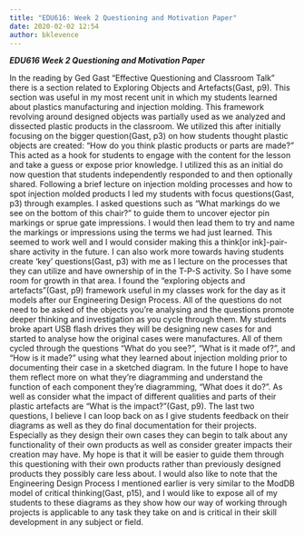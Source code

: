 ```yaml
---
title: "EDU616: Week 2 Questioning and Motivation Paper"
date: 2020-02-02 12:54
author: bklevence
---
```


***EDU616 Week 2 Questioning and Motivation Paper***

In the reading by Ged Gast “Effective Questioning and Classroom Talk” there is a section related to Exploring Objects and Artefacts(Gast, p9). This section was useful in my most recent unit in which my students learned about plastics manufacturing and injection molding. This framework revolving around designed objects was partially used as we analyzed and dissected plastic products in the classroom. We utilized this after initially focusing on the bigger question(Gast, p3) on how students thought plastic objects are created: “How do you think plastic products or parts are made?” This acted as a hook for students to engage with the content for the lesson and take a guess or expose prior knowledge. I utilized this as an initial do now question that students independently responded to and then optionally shared. Following a brief lecture on injection molding processes and how to spot injection molded products I led my students with focus questions(Gast, p3) through examples. I asked questions such as “What markings do we see on the bottom of this chair?” to guide them to uncover ejector pin markings or sprue gate impressions. I would then lead them to try and name the markings or impressions using the terms we had just learned. This seemed to work well and I would consider making this a think[or ink]-pair-share activity in the future. I can also work more towards having students create ‘key’ questions(Gast, p3) with me as I lecture on the processes that they can utilize and have ownership of in the T-P-S activity. So I have some room for growth in that area.
I found the “exploring objects and artefacts”(Gast, p9) framework useful in my classes work for the day as it models after our Engineering Design Process. All of the questions do not need to be asked of the objects you’re analysing and the questions promote deeper thinking and investigation as you cycle through them. My students broke apart USB flash drives they will be designing new cases for and started to analyse how the original cases were manufactures.  All of them cycled through the questions “What do you see?”, “What is it made of?”, and “How is it made?”  using what they learned about injection molding prior to documenting their case in a sketched diagram. In the future I hope to have them reflect more on what they’re diagramming and understand the function of each component they’re diagramming, “What does it do?”. As well as consider what the impact of different qualities and parts of their plastic artefacts are “What is the impact?”(Gast, p9).
The last two questions, I believe I can loop back on as I give students feedback on their diagrams as well as they do final documentation for their projects. Especially as they design their own cases they can begin to talk about any functionality of their own products as well as consider greater impacts their creation may have. My hope is that it will be easier to guide them through this questioning with their own products rather than previously designed products they possibly care less about. I would also like to note that the Engineering Design Process I mentioned earlier is very similar to the ModDB model of critical thinking(Gast, p15), and I would like to expose all of my students to these diagrams as they show how our way of working through projects is applicable to any task they take on and is critical in their skill development in any subject or field.
